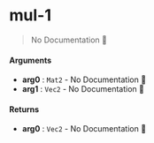 # mul\-1

> No Documentation 🚧

#### Arguments

- **arg0** : `Mat2` \- No Documentation 🚧
- **arg1** : `Vec2` \- No Documentation 🚧

#### Returns

- **arg0** : `Vec2` \- No Documentation 🚧
